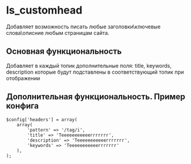 ls_customhead
=================

Добавляет возможность писать любые заголовки\ключевые слова\описние любым страницам сайта.


Основная функциональность
----------------------------
Добавляет в каждый топик дополнительные поля: title, keywords, description которые будут подставлены в соответствующий топик при отображении


Дополнительная функциональность. Пример конфига
------------------------------------------------
```
$config['headers'] = array(
    array(
        'pattern' => '/tag/i',
        'title' => 'Теееееееееееггггггг',
        'description' => 'Теееееееееееггггггг',
        'keywords' => 'Теееееееееееггггггг'
    ),
);
```
